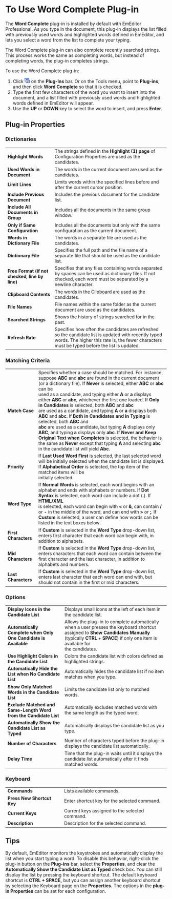 # To Use Word Complete Plug-in

The **Word Complete** plug-in is installed by default with EmEditor Professional. As you type in the document, this plug-in displays the list filled with previously used words and highlighted words defined in EmEditor, and lets you select a
word from the list to complete your typing.

The Word Complete plug-in can also complete recently searched strings. This process works the same as completing words, but instead of completing words, the plug-in completes strings.

To use the Word Complete plug-in:

1. Click ![](../../images/wordcomplete.gif) on the **Plug-Ins** bar. Or on the Tools menu, point to **Plug-ins**, and then click **Word Complete** so that it is checked.
2. Type the first few characters of the word you want to insert into the document, and a list filled with previously used words and highlighted words defined in EmEditor will appear.
3. Use the **UP** or **DOWN** key to select the word to insert, and press **Enter**.

## Plug-in Properties

### Dictionaries

|     |     |
| --- | --- |
| **Highlight Words** | The strings defined in the **Highlight (1) page** of Configuration Properties are used as the candidates. |
| **Used Words in Document** | The words in the current document are used as the candidates. |
| **Limit Lines** | Limits words within the specified lines before and after the current cursor position. |
| **Include Previous Document** | Includes the previous document for the candidate list. |
| **Include All Documents in Group** | Includes all the documents in the same group window. |
| **Only if Same Configuration** | Includes all the documents but only with the same configuration as the current document. |
| **Words in Dictionary File** | The words in a separate file are used as the candidates. |
| **Dictionary File** | Specifies the full path and the file name of a separate file that should be used as the candidate list. |
| **Free Format (if not checked, line by line)** | Specifies that any files containing words separated by spaces can be used as dictionary files. If not checked, each word must be separated by a newline character. |
| **Clipboard Contents** | The words in the Clipboard are used as the candidates. |
| **File Names** | File names within the same folder as the current document are used as the candidates. |
| **Searched Strings** | Shows the history of strings searched for in the past. |
| **Refresh Rate** | Specifies how often the candidates are refreshed so the candidate list is updated with recently typed words. The higher this rate is, the fewer characters must be typed before the list is updated. |

### Matching Criteria

|     |     |
| --- | --- |
| **Match Case** | Specifies whether a case should be matched. For instance, suppose **ABC** and **abc** are found in the current document (or a dictionary file). If **Never** is selected, either **ABC** or **abc** can be <br> used as a candidate, and typing either **A** or **a** displays either **ABC** or **abc**, whichever the first one loaded. If **Only in Candidates** is selected, both **ABC** and **abc** <br> are used as a candidate, and typing **A** or **a** displays both **ABC** and **abc**. If **Both in Candidates and in Typing** is selected, both **ABC** and<br> **abc** are used as a candidate, but typing **A** displays only **ABC**, and typing **a** displays only **abc**. If **Never and Keep Original Text when Completes** is selected, the behavior is the same as **Never** except that typing **A** and selecting **abc** in the candidate list will yield **Abc**. |
| **Priority** | If **Last Used Word First** is selected, the last selected word will be initially selected when the candidate list is displayed. If **Alphabetical Order** is selected, the top item of the matched items will be <br> initially selected. |
| **Word Type** | If **Normal Words** is selected, each word begins with an alphabet and ends with alphabets or numbers. If **Dot Syntax** is selected, each word can include a dot (**.**). If **HTML/XML** <br> is selected, each word can begin with **<** or **&**, can contain **/** or **-** in the middle of the word, and can end with **>** or **;**. If<br> **Custom** is selected, a user can define how words can be listed in the text boxes below. |
| **First Characters** | If **Custom** is selected in the **Word Type** drop-down list, enters first character that each word can begin with, in addition to alphabets. |
| **Mid Characters** | If **Custom** is selected in the **Word Type** drop-down list, enters characters that each word can contain between the first character and the last character, in addition to alphabets and numbers. |
| **Last Characters** | If **Custom** is selected in the **Word Type** drop-down list, enters last character that each word can end with, but should not contain in the first or mid characters. |

### Options

|     |     |
| --- | --- |
| **Display Icons in the Candidate List** | Displays small icons at the left of each item in the candidate list. |
| **Automatically Complete when Only One Candidate is Available** | Allows the plug-in to complete automatically when a user presses the keyboard shortcut assigned to **Show Candidates Manually** (typically **CTRL** + **SPACE**) if only one item is available for <br> the candidates. |
| **Use Highlight Colors in the Candidate List** | Colors the candidate list with colors defined as highlighted strings. |
| **Automatically Hide the List when No Candidate List** | Automatically hides the candidate list if no item matches when you type. |
| **Show Only Matched Words in the Candidate List** | Limits the candidate list only to matched words. |
| **Exclude Matched and Same-Length Word from the Candidate List** | Automatically excludes matched words with the same length as the typed word. |
| **Automatically Show the Candidate List as Typed** | Automatically displays the candidate list as you type. |
| **Number of Characters** | Number of characters typed before the plug-in displays the candidate list automatically. |
| **Delay Time** | Time that the plug-in waits until it displays the candidate list automatically after it finds matched words. |

### Keyboard

|     |     |
| --- | --- |
| **Commands** | Lists available commands. |
| **Press New Shortcut Key** | Enter shortcut key for the selected command. |
| **Current Keys** | Current keys assigned to the selected command. |
| **Description** | Description for the selected command. |

## Tips

By default, EmEditor monitors the keystrokes and automatically display the list when you start typing a word. To disable this behavior, right-click the plug-in button on the **Plug-ins** bar, select the **Properties**, and clear the **Automatically Show the Candidate List as Typed** check box. You can still display the list by pressing the keyboard
shortcut. The default keyboard shortcut is **CTRL + SPACE,** but you can assign another keyboard shortcut by selecting the Keyboard page on the **Properties**. The options in the **plug-in Properties** can be
set for each configuration.
